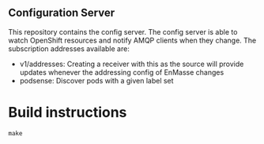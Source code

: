 ## Configuration Server

This repository contains the config server. The config server is able to watch OpenShift resources and notify AMQP clients when they change. The subscription addresses available are:

* v1/addresses: Creating a receiver with this as the source will provide updates whenever the addressing config of EnMasse changes
* podsense: Discover pods with a given label set

# Build instructions

    make
